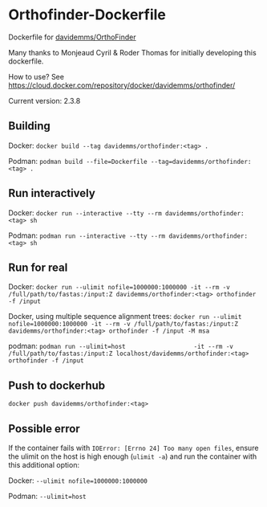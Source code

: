 # Orthofinder-Dockerfile
Dockerfile for [davidemms/OrthoFinder](https://github.com/davidemms/OrthoFinder)

Many thanks to Monjeaud Cyril & Roder Thomas for initially developing this dockerfile.

How to use? See https://cloud.docker.com/repository/docker/davidemms/orthofinder/

Current version: 2.3.8

## Building
Docker: `docker build --tag davidemms/orthofinder:<tag> .`

Podman: `podman build --file=Dockerfile --tag=davidemms/orthofinder:<tag> .`

## Run interactively
Docker: `docker run --interactive --tty --rm davidemms/orthofinder:<tag> sh`

Podman: `podman run --interactive --tty --rm davidemms/orthofinder:<tag> sh`

## Run for real
Docker: `docker run --ulimit nofile=1000000:1000000 -it --rm -v /full/path/to/fastas:/input:Z davidemms/orthofinder:<tag> orthofinder -f /input`

Docker, using multiple sequence alignment trees: `docker run --ulimit nofile=1000000:1000000 -it --rm -v /full/path/to/fastas:/input:Z davidemms/orthofinder:<tag> orthofinder -f /input -M msa`

podman: `podman run --ulimit=host                   -it --rm -v /full/path/to/fastas:/input:Z localhost/davidemms/orthofinder:<tag> orthofinder -f /input`

## Push to dockerhub
`docker push davidemms/orthofinder:<tag>`

## Possible error
If the container fails with `IOError: [Errno 24] Too many open files`, ensure the ulimit on the host is high enough (`ulimit -a`) and run the container with this additional option:

Docker: `--ulimit nofile=1000000:1000000`

Podman: `--ulimit=host`
